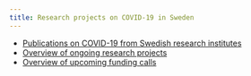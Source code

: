 ```yaml
---
title: Research projects on COVID-19 in Sweden
---
```


- [Publications on COVID-19 from Swedish research institutes](/publications/)
- [Overview of ongoing research projects](/projects/ongoing/)
- [Overview of upcoming funding calls](/projects/funding/)
